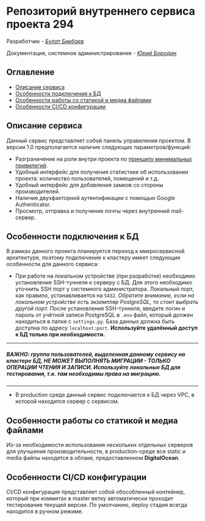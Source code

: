 # Репозиторий внутреннего сервиса проекта 294
Разработчик - *[Булат Бикбаев](https://git.miem.hse.ru/bibikbaev)*

Документация, системное администрирование - *[Юрий Бородин](https://git.miem.hse.ru/yuiborodin)*
## Оглавление
- [Описание сервиса](#описание-сервиса)
- [Особенности подключения к БД](#особенности-подключения-к-бд)
- [Особенности работы со статикой и медиа файлами](#особенности-работы-со-статикой-и-медиа-файлами)
- [Особенности CI/CD конфигурации](#особенности-cicd-конфигурации)

## Описание сервиса
Данный сервис представляет собой панель управеления проектом. 
В версии 1.0 предполагается наличие следующих параметров/функций:
- Разграничение на роли внутри проекта по [принципу минимальных привилегий](https://ru.wikipedia.org/wiki/%D0%9F%D1%80%D0%B8%D0%BD%D1%86%D0%B8%D0%BF_%D0%BC%D0%B8%D0%BD%D0%B8%D0%BC%D0%B0%D0%BB%D1%8C%D0%BD%D1%8B%D1%85_%D0%BF%D1%80%D0%B8%D0%B2%D0%B8%D0%BB%D0%B5%D0%B3%D0%B8%D0%B9).
- Удобный интерфейс для получения статистике об использовании проекта: количество пользователей, помещений и т.д.
- Удобный интерфейс для добавления замков со стороны производителей.
- Наличие двухфакторной аутентификации с помощью Google Authenticator.
- Просмотр, отправка и получение почты через внутренний mail-сервер.

## Особенности подключения к БД

В рамках данного проекта планируется переход к микросервисной архитектуре, поэтому подключение к кластеру имеет следующие особенности для данного сервиса:

- При работе на локальном устройстве (при разработке) необходимо установление SSH-туннеля к серверу с БД. Для этого необходимо уточнить SSH порт у системного администратора. Локальный порт, как правило, устанавливается на `5432`. *Обратите внимание, если на локальном устройстве есть экземпляр PostgreSQL, то стоит выбрать другой порт.*
После установления SSH-туннеля, введите логин и пароль от учётной записи PostgreSQL в `.env` файл, который должен находиться в папке с `settings.py`. База данных должна быть доступна по адресу `localhost:port`. __Используйте удалённый доступ к БД только при необходимости.__
---
##### *ВАЖНО: группа пользователей, выделенная данному сервису на кластере БД, НЕ МОЖЕТ ВЫПОЛНЯТЬ МИГРАЦИИ - __ТОЛЬКО__ ОПЕРАЦИИ ЧТЕНИЯ И ЗАПИСИ. Используйте локальные БД для тестирования, т.к. там необходимы права на миграцию.*
---
- В production среде данный сервис подключается к БД через VPC, в которой находится сервер с сервисом.

## Особенности работы со статикой и медиа файлами
Из-за необходимости использования нескольких отдельных серверов для улучшения производительности, в production-среде все static и media файлы находятся в облаке, предоставленном __DigitalOcean__.

## Особенности CI/CD конфигурации
CI/CD конфигурация представляет собой обособленный контейнер, который при коммитах в master ветку автоматически проходит тестирование текущей версии. По умолчанию, deploy стадия всегда находится в ручном режиме. 

